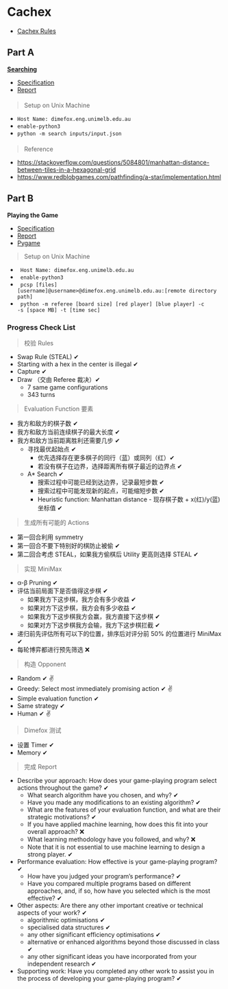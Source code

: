 # Cachex

* [Cachex Rules](spec/cachex_rule.pdf)

## Part A

[**Searching**](resources/projectA)

* [Specification](spec/spec_a.pdf)
* [Report](report/report_a.pdf)

####

> Setup on Unix Machine
* <code>Host Name: dimefox.eng.unimelb.edu.au</code>
* <code>enable-python3</code>
* <code>python -m search inputs/input.json</code>

####

> Reference
* https://stackoverflow.com/questions/5084801/manhattan-distance-between-tiles-in-a-hexagonal-grid
* https://www.redblobgames.com/pathfinding/a-star/implementation.html

## Part B

**Playing the Game**

* [Specification](spec/spec_b.pdf)
* [Report](report/report_b.pdf)
* [Pygame](resources/play)

> Setup on Unix Machine
* <code> Host Name: dimefox.eng.unimelb.edu.au </code>
* <code> enable-python3 </code>
* <code> pcsp [files] [username]@username>@dimefox.eng.unimelb.edu.au:[remote directory path] </code>
* <code> python -m referee [board size] [red player] [blue player] -c -s [space MB] -t [time sec] </code>

### Progress Check List

> 校验 Rules
* Swap Rule (STEAL) ✔
* Starting with a hex in the center is illegal ✔
* Capture ✔
* Draw （交由 Referee 裁决）✔
    * 7 same game configurations
    * 343 turns

> Evaluation Function 要素
* 我方和敌方的棋子数 ✔
* 我方和敌方当前连续棋子的最大长度 ✔
* 我方和敌方当前距离胜利还需要几步 ✔
  * 寻找最优起始点 ✔
    * 优先选择存在更多棋子的同行（蓝）或同列（红）✔
    * 若没有棋子在边界，选择距离所有棋子最近的边界点 ✔
  * A* Search ✔
    * 搜索过程中可能已经到达边界，记录最短步数 ✔
    * 搜索过程中可能发现新的起点，可能缩短步数 ✔
    * Heuristic function: Manhattan distance - 现存棋子数 + x(红)/y(蓝)坐标值 ✔

> 生成所有可能的 Actions
* 第一回合利用 symmetry
* 第一回合不要下特别好的棋防止被偷 ✔
* 第二回合考虑 STEAL，如果我方偷棋后 Utility 更高则选择 STEAL ✔

> 实现 MiniMax
* α-β Pruning ✔
* 评估当前局面下是否值得这步棋 ✔
  * 如果我方下这步棋，我方会有多少收益 ✔
  * 如果对方下这步棋，我方会有多少收益 ✔
  * 如果我方下这步棋我方会赢，我方直接下这步棋 ✔
  * 如果对方下这步棋我方会输，我方下这步棋拦截 ✔
* 递归前先评估所有可以下的位置，排序后对评分前 50% 的位置进行 MiniMax ✔
* 每轮博弈都进行预先筛选 ❌

> 构造 Opponent
* Random ✔ ✌
* Greedy: Select most immediately promising action ✔ ✌
* Simple evaluation function ✔
* Same strategy ✔
* Human ✔ ✌

> Dimefox 测试
* 设置 Timer ✔
* Memory ✔

> 完成 Report
* Describe your approach: How does your game-playing program select actions throughout the game? ✔
  * What search algorithm have you chosen, and why? ✔
  * Have you made any modifications to an existing algorithm? ✔
  * What are the features of your evaluation function, and what are their strategic motivations? ✔
  * If you have applied machine learning, how does this fit into your overall approach? ❌
  * What learning methodology have you followed, and why? ❌
  * Note that it is not essential to use machine learning to design a strong player. ✔
* Performance evaluation: How effective is your game-playing program? ✔
  * How have you judged your program’s performance? ✔
  * Have you compared multiple programs based on different approaches, 
    and, if so, how have you selected which is the most effective? ✔
* Other aspects: Are there any other important creative or technical aspects of your work? ✔
  * algorithmic optimisations ✔
  * specialised data structures ✔
  * any other significant efficiency optimisations ✔
  * alternative or enhanced algorithms beyond those discussed in class ✔
  * any other significant ideas you have incorporated from your independent research ✔
* Supporting work: Have you completed any other work to assist you 
                   in the process of developing your game-playing program? ✔

